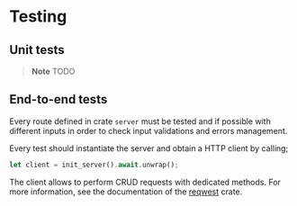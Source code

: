 # Testing

## Unit tests

> **Note**
> TODO

## End-to-end tests

Every route defined in crate `server` must be tested and if possible with
different inputs in order to check input validations and errors management.

Every test should instantiate the server and obtain a HTTP client by calling;

```rust
let client = init_server().await.unwrap();
```

The client allows to perform CRUD requests with dedicated methods. For more
information, see the documentation of the [reqwest][0] crate.

[0]: https://docs.rs/reqwest/latest/reqwest/
